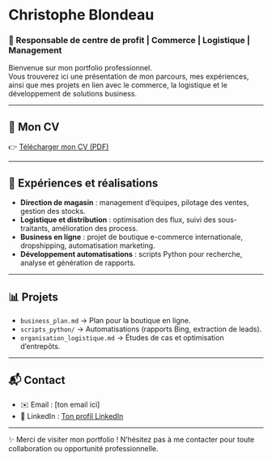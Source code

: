 # Christophe Blondeau  

### 🚀 Responsable de centre de profit | Commerce | Logistique | Management  

Bienvenue sur mon portfolio professionnel.  
Vous trouverez ici une présentation de mon parcours, mes expériences, ainsi que mes projets en lien avec le commerce, la logistique et le développement de solutions business.  

---

## 📄 Mon CV
👉 [Télécharger mon CV (PDF)](https://raw.githubusercontent.com/Organiah/portfolio-pro/main/CV_CHRISTOPHE_BLONDEAU.pdf)

---

## 💼 Expériences et réalisations  

- **Direction de magasin** : management d’équipes, pilotage des ventes, gestion des stocks.  
- **Logistique et distribution** : optimisation des flux, suivi des sous-traitants, amélioration des process.  
- **Business en ligne** : projet de boutique e-commerce internationale, dropshipping, automatisation marketing.  
- **Développement automatisations** : scripts Python pour recherche, analyse et génération de rapports.  

---

## 📊 Projets  

- `business_plan.md` → Plan pour la boutique en ligne.  
- `scripts_python/` → Automatisations (rapports Bing, extraction de leads).  
- `organisation_logistique.md` → Études de cas et optimisation d’entrepôts.  

---

## 📬 Contact  

- ✉️ Email : [ton email ici]  
- 💼 LinkedIn : [Ton profil LinkedIn](https://linkedin.com/in/ton-profil)  

---

✨ Merci de visiter mon portfolio ! N’hésitez pas à me contacter pour toute collaboration ou opportunité professionnelle.

